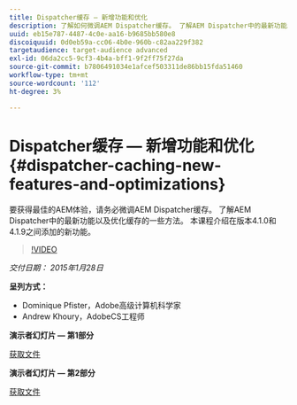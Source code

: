```yaml
---
title: Dispatcher缓存 — 新增功能和优化
description: 了解如何微调AEM Dispatcher缓存。 了解AEM Dispatcher中的最新功能以及优化缓存的一些方法。 本课程介绍在版本4.1.0和4.1.9之间添加的新功能。
uuid: eb15e787-4487-4c0e-aa16-b9685bb580e8
discoiquuid: 0d0eb59a-cc06-4b0e-960b-c82aa229f382
targetaudience: target-audience advanced
exl-id: 06da2cc5-9cf3-4b4a-bff1-9f2ff75f27da
source-git-commit: b7806491034e1afcef503311de86bb15fda51460
workflow-type: tm+mt
source-wordcount: '112'
ht-degree: 3%

---
```


# Dispatcher缓存 — 新增功能和优化{#dispatcher-caching-new-features-and-optimizations}

要获得最佳的AEM体验，请务必微调AEM Dispatcher缓存。 了解AEM Dispatcher中的最新功能以及优化缓存的一些方法。 本课程介绍在版本4.1.0和4.1.9之间添加的新功能。

>[!VIDEO](https://video.tv.adobe.com/v/19378/?quality=9)

*交付日期： 2015年1月28日*

**呈列方式：**

* Dominique Pfister，Adobe高级计算机科学家
* Andrew Khoury，AdobeCS工程师

**演示者幻灯片 — 第1部分**

[获取文件](assets/aemgems-dispatcher-caching-part1-jan-28-2015.pdf)

**演示者幻灯片 — 第2部分**

[获取文件](assets/aemgems-dispatcher-caching-part2-jan-28-2015.pdf)
<!--
[Get back to the Overview](https://helpx.adobe.com/experience-manager/kt/eseminars/gems/aem-index.html)
-->
